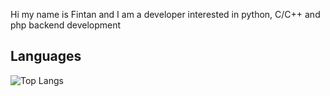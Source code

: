 Hi my name is Fintan and I am a developer interested in python, C/C++ and php backend development

## Languages
<div align=left>
  
  ![Top Langs](https://github-readme-stats.vercel.app/api/top-langs/?username=Natniif&hide_progress=true&theme=tokyonight)
  
</div>

